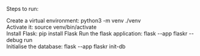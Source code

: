 Steps to run:

Create a virtual environment:
	python3 -m venv ./venv  
Activate it:
	source venv/bin/activate	
Install Flask:
	pip install Flask
Run the flask application:
   	flask --app flaskr --debug run	
Initialise the database:
	flask --app flaskr init-db
